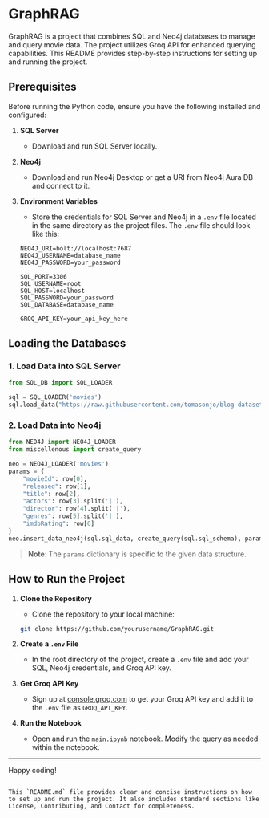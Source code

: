 # GraphRAG

GraphRAG is a project that combines SQL and Neo4j databases to manage and query movie data. The project utilizes Groq API for enhanced querying capabilities. This README provides step-by-step instructions for setting up and running the project.

## Prerequisites

Before running the Python code, ensure you have the following installed and configured:

1. **SQL Server**
   - Download and run SQL Server locally.

2. **Neo4j**
   - Download and run Neo4j Desktop or get a URI from Neo4j Aura DB and connect to it.

3. **Environment Variables**
   - Store the credentials for SQL Server and Neo4j in a `.env` file located in the same directory as the project files. The `.env` file should look like this:

    ```plaintext
    NEO4J_URI=bolt://localhost:7687
    NEO4J_USERNAME=database_name
    NEO4J_PASSWORD=your_password

    SQL_PORT=3306
    SQL_USERNAME=root
    SQL_HOST=localhost
    SQL_PASSWORD=your_password
    SQL_DATABASE=database_name

    GROQ_API_KEY=your_api_key_here
    ```

## Loading the Databases

### 1. Load Data into SQL Server

```python
from SQL_DB import SQL_LOADER

sql = SQL_LOADER('movies')
sql.load_data("https://raw.githubusercontent.com/tomasonjo/blog-datasets/main/movies/movies_small.csv")
```

### 2. Load Data into Neo4j

```python
from NEO4J import NEO4J_LOADER
from miscellenous import create_query

neo = NEO4J_LOADER('movies')
params = {
    "movieId": row[0],
    "released": row[1],
    "title": row[2],
    "actors": row[3].split('|'),
    "director": row[4].split('|'),
    "genres": row[5].split('|'),
    "imdbRating": row[6]
}
neo.insert_data_neo4j(sql.sql_data, create_query(sql.sql_schema), params)
```

> **Note**: The `params` dictionary is specific to the given data structure.

## How to Run the Project

1. **Clone the Repository**
   - Clone the repository to your local machine:

    ```bash
    git clone https://github.com/yourusername/GraphRAG.git
    ```

2. **Create a `.env` File**
   - In the root directory of the project, create a `.env` file and add your SQL, Neo4j credentials, and Groq API key.

3. **Get Groq API Key**
   - Sign up at [console.groq.com](https://console.groq.com) to get your Groq API key and add it to the `.env` file as `GROQ_API_KEY`.

4. **Run the Notebook**
   - Open and run the `main.ipynb` notebook. Modify the query as needed within the notebook.


---

Happy coding!
```

This `README.md` file provides clear and concise instructions on how to set up and run the project. It also includes standard sections like License, Contributing, and Contact for completeness.
